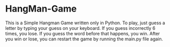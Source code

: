 # HangMan-Game
This is a Simple Hangman Game written only in Python.
To play, just guess a letter by typing your guess on your keyboard.
If you guess incorrectly 6 times, you lose. 
If you guess the word before that happens, you win.
After you win or lose, you can restart the game by running the main.py file again.
